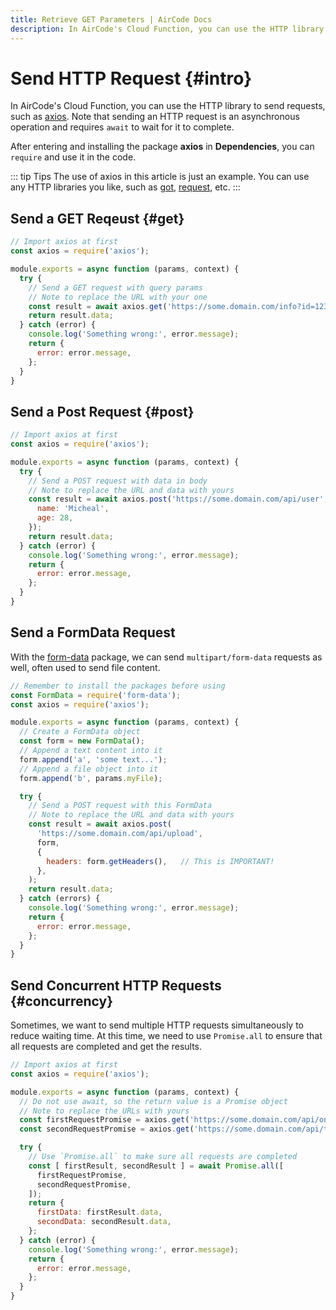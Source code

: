 ```yaml
---
title: Retrieve GET Parameters | AirCode Docs
description: In AirCode's Cloud Function, you can use the HTTP library to send requests.
---
```


# Send HTTP Request {#intro}

In AirCode's Cloud Function, you can use the HTTP library to send requests, such as [axios](https://axios-http.com/). Note that sending an HTTP request is an asynchronous operation and requires `await` to wait for it to complete.

After entering and installing the package **axios** in **Dependencies**, you can `require` and use it in the code.

<ACImage src="/_images/1671615584116.png" mode="light" />
<ACImage src="/_images/1671615620868.png" mode="dark" />

::: tip Tips
The use of axios in this article is just an example. You can use any HTTP libraries you like, such as [got](https://github.com/sindresorhus/got), [request](https://github.com/request/request), etc.
:::

## Send a GET Reqeust {#get}

```js
// Import axios at first
const axios = require('axios');

module.exports = async function (params, context) {
  try {
    // Send a GET request with query params
    // Note to replace the URL with your one
    const result = await axios.get('https://some.domain.com/info?id=1234');
    return result.data;
  } catch (error) {
    console.log('Something wrong:', error.message);
    return {
      error: error.message,
    };
  }
}
```

## Send a Post Request {#post}

```js
// Import axios at first
const axios = require('axios');

module.exports = async function (params, context) {
  try {
    // Send a POST request with data in body
    // Note to replace the URL and data with yours
    const result = await axios.post('https://some.domain.com/api/user', {
      name: 'Micheal',
      age: 28,
    });
    return result.data;
  } catch (error) {
    console.log('Something wrong:', error.message);
    return {
      error: error.message,
    };
  }
}
```

## Send a FormData Request

With the [form-data](https://github.com/form-data/form-data) package, we can send `multipart/form-data` requests as well, often used to send file content.

```js
// Remember to install the packages before using
const FormData = require('form-data');
const axios = require('axios');

module.exports = async function (params, context) {
  // Create a FormData object
  const form = new FormData();
  // Append a text content into it
  form.append('a', 'some text...');
  // Append a file object into it
  form.append('b', params.myFile);

  try {
    // Send a POST request with this FormData
    // Note to replace the URL and data with yours
    const result = await axios.post(
      'https://some.domain.com/api/upload',
      form,
      {
        headers: form.getHeaders(),   // This is IMPORTANT!
      },
    );
    return result.data;
  } catch (errors) {
    console.log('Something wrong:', error.message);
    return {
      error: error.message,
    };
  }
}
```

## Send Concurrent HTTP Requests {#concurrency}

Sometimes, we want to send multiple HTTP requests simultaneously to reduce waiting time. At this time, we need to use `Promise.all` to ensure that all requests are completed and get the results.

```js
// Import axios at first
const axios = require('axios');

module.exports = async function (params, context) {
  // Do not use await, so the return value is a Promise object
  // Note to replace the URLs with yours
  const firstRequestPromise = axios.get('https://some.domain.com/api/one');
  const secondRequestPromise = axios.get('https://some.domain.com/api/two');

  try {
    // Use `Promise.all` to make sure all requests are completed
    const [ firstResult, secondResult ] = await Promise.all([
      firstRequestPromise,
      secondRequestPromise,
    ]);
    return {
      firstData: firstResult.data,
      secondData: secondResult.data,
    };
  } catch (error) {
    console.log('Something wrong:', error.message);
    return {
      error: error.message,
    };
  }
}
```
